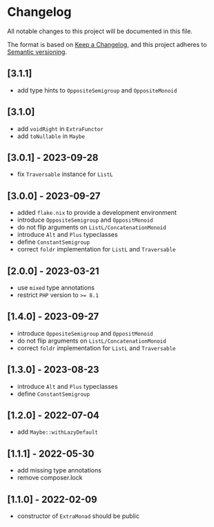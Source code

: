 # Changelog

All notable changes to this project will be documented in this file.

The format is based on [Keep a Changelog](https://keepachangelog.com/en/1.0.0/),
and this project adheres to [Semantic versioning](http://semver.org/).

## [3.1.1]

- add type hints to `OppositeSemigroup` and `OppositeMonoid`

## [3.1.0]

- add `voidRight` in `ExtraFunctor`
- add `toNullable` in `Maybe`

## [3.0.1] - 2023-09-28

- fix `Traversable` instance for `ListL`

## [3.0.0] - 2023-09-27

- added `flake.nix` to provide a development environment
- introduce `OppositeSemigroup` and `OppositMonoid`
- do not flip arguments on `ListL/ConcatenationMonoid`
- introduce `Alt` and `Plus` typeclasses
- define `ConstantSemigroup`
- correct `foldr` implementation for `ListL` and `Traversable`

## [2.0.0] - 2023-03-21

- use `mixed` type annotations
- restrict `PHP` version to `>= 8.1`
## [1.4.0] - 2023-09-27

- introduce `OppositeSemigroup` and `OppositMonoid`
- do not flip arguments on `ListL/ConcatenationMonoid`
- correct `foldr` implementation for `ListL` and `Traversable`

## [1.3.0] - 2023-08-23

- introduce `Alt` and `Plus` typeclasses
- define `ConstantSemigroup`

## [1.2.0] - 2022-07-04

- add `Maybe::withLazyDefault`

## [1.1.1] - 2022-05-30

- add missing type annotations
- remove composer.lock

## [1.1.0] - 2022-02-09

- constructor of `ExtraMonad` should be public
